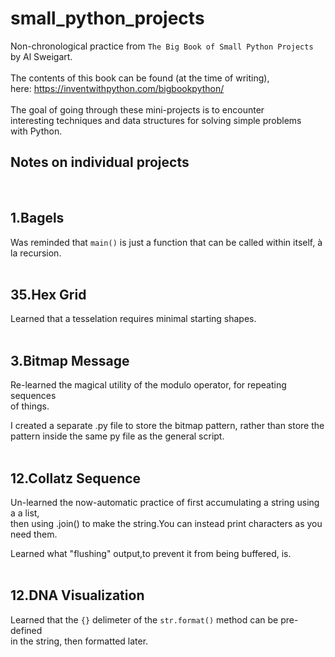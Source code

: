 # small_python_projects
Non-chronological practice from `The Big Book of Small Python Projects`<br>
by Al Sweigart.
<br>
<br>
The contents of this book can be found (at the time of writing),<br>
here: <https://inventwithpython.com/bigbookpython/>
<br>
<br>
The goal of going through these mini-projects is to encounter<br>
interesting techniques and data structures for solving simple problems<br>
with Python.
<br>

## Notes on individual projects
<br>

## 1.Bagels
Was reminded that `main()` is just a function that can be called within itself, à la recursion.
<br><br>

## 35.Hex Grid
Learned that a tesselation requires minimal starting shapes.
<br><br>

## 3.Bitmap Message
Re-learned the magical utility of the modulo operator, for repeating sequences<br>
of things.

I created a separate .py file to store the bitmap pattern, rather than store the<br> 
pattern inside the same py file as the general script.
<br><br>

## 12.Collatz Sequence
Un-learned the now-automatic practice of first accumulating a string using a a list,<br>
then using .join() to make the string.You can instead print characters as you need them.

Learned what "flushing" output,to prevent it from being buffered, is.
<br><br>

## 12.DNA Visualization
Learned that the `{}` delimeter of the `str.format()` method can be pre-defined<br>
in the string, then formatted later.
<br><br>

